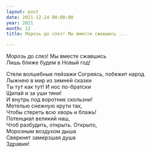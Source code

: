 ```yaml
---
layout: post
date: 2021-12-24 00:00:00
year: 2021
month: 12
title: Морозь до слез! Мы вместе сжавшись ...

---
```

Морозь до слез! Мы вместе сжавшись <br/>
Лишь ближе будем в Новый год!<br/>
<!--more-->
Стели волшебные пейзажи                                                                                                                                           Согреясь, побежит народ<br/>
Лыжнею в мир из зимней сказки<br/>
Ты тут как тут! И нос по-братски<br/>
Щипай и за уши тяни!<br/>
И внутрь под воротник скользни!<br/>
Метелью снежную крути так,<br/>
Чтобы стереть всю хворь и блажь!<br/>
Потенциал великий наш,<br/>
Чтоб разбудить, открыть. Открыто,<br/>
Морозным воздухом дыша <br/>
Сверкнет замерзшая душа<br/>
Здравия!<br/>